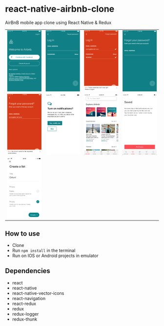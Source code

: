 # react-native-airbnb-clone

AirBnB mobile app clone using React Native & Redux

<table>
  <tr>
    <td><img src="./screenshots/loggedOut.png" width="200"></td>
    <td><img src="./screenshots/logIn.png" width="200"></td>
    <td><img src="./screenshots/logInError.png" width="200"></td>
    <td><img src="./screenshots/forgotPassword.png" width="200"></td>
  <tr>
  <tr>
    <td><img src="./screenshots/forgotPasswordError.png" width="200"></td>
    <td><img src="./screenshots/turnOnNotifications.png" width="200"></td>
    <td><img src="./screenshots/exploreTab.png" width="200"></td>
    <td><img src="./screenshots/noSavedHomes.png" width="200"></td>
  <tr>
  <tr>
    <td><img src="./screenshots/createAList.png" width="200"></td>
  <tr>
</table>

## How to use

- Clone
- Run `npm install` in the terminal
- Run on IOS or Android projects in emulator

## Dependencies

- react
- react-native
- react-native-vector-icons
- react-navigation
- react-redux
- redux
- redux-logger
- redux-thunk
